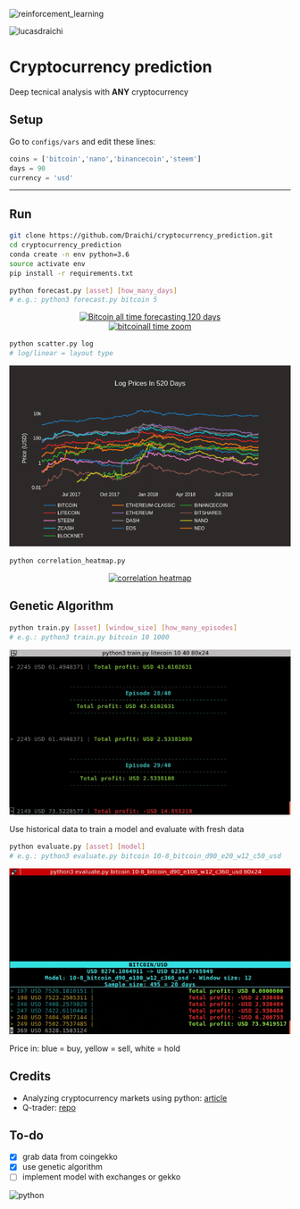 ![reinforcement_learning](https://img.shields.io/badge/reinforcement_learning-cryptocurrencys-8440c4.svg?colorA=32073d&longCache=true&style=for-the-badge "reinforcement learning cryptocurrencys")

![lucasdraichi](https://img.shields.io/badge/made_by-lucas_draichi-32073d.svg?colorA=8440c4&longCache=true&style=for-the-badge "lucas draichi")

# Cryptocurrency prediction

Deep tecnical analysis with **ANY** cryptocurrency

## Setup

Go to `configs/vars` and edit these lines:
```python
coins = ['bitcoin','nano','binancecoin','steem']
days = 90
currency = 'usd'
```
---
## Run

```sh
git clone https://github.com/Draichi/cryptocurrency_prediction.git
cd cryptocurrency_prediction
conda create -n env python=3.6
source activate env
pip install -r requirements.txt
```

```sh
python forecast.py [asset] [how_many_days]
# e.g.: python3 forecast.py bitcoin 5
```
<div>
    <a href="https://plot.ly/~randy_marsh/43/?share_key=CXbolfQrLgKWSBiPSM3CU0" target="_blank" title="Bitcoin all time forecasting 120 days" style="display: block; text-align: center;"><img src="https://plot.ly/~randy_marsh/43.png?share_key=CXbolfQrLgKWSBiPSM3CU0" alt="Bitcoin all time forecasting 120 days" style="max-width: 100%;width: 600px;"  width="600" onerror="this.onerror=null;this.src='https://plot.ly/404.png';" /></a>
</div>

<div>
    <a href="https://plot.ly/~randy_marsh/45/?share_key=12TLlplPG26co8BzHCFSPn" target="_blank" title="bitcoinall time zoom" style="display: block; text-align: center;"><img src="https://plot.ly/~randy_marsh/45.png?share_key=12TLlplPG26co8BzHCFSPn" alt="bitcoinall time zoom" style="max-width: 100%;width: 600px;"  width="600" onerror="this.onerror=null;this.src='https://plot.ly/404.png';" /></a>
</div>


```sh
python scatter.py log
# log/linear = layout type
```

![10-8-2018](imgs/log_520.png "10-8-2018")

```sh
python correlation_heatmap.py
```
<div>
    <a href="https://plot.ly/~randy_marsh/47/?share_key=KiwLmIfF01AgF7CqocfQbR" target="_blank" title="correlation heatmap" style="display: block; text-align: center;"><img src="https://plot.ly/~randy_marsh/47.png?share_key=KiwLmIfF01AgF7CqocfQbR" alt="correlation heatmap" style="max-width: 100%;width: 600px;"  width="600" onerror="this.onerror=null;this.src='https://plot.ly/404.png';" /></a>
</div>


## Genetic Algorithm

```sh
python train.py [asset] [window_size] [how_many_episodes]
# e.g.: python3 train.py bitcoin 10 1000
```

![trainning](imgs/trainning.gif)

Use historical data to train a model and evaluate with fresh data

```sh
python evaluate.py [asset] [model]
# e.g.: python3 evaluate.py bitcoin 10-8_bitcoin_d90_e20_w12_c50_usd
```

![evaluate](imgs/evaluating.gif)

Price in: blue = buy, yellow = sell, white = hold

## Credits
- Analyzing cryptocurrency markets using python: [article](https://blog.patricktriest.com/analyzing-cryptocurrencies-python/)
- Q-trader: [repo](https://github.com/edwardhdlu/q-trader)

## To-do
- [x] grab data from coingekko
- [x] use genetic algorithm
- [ ] implement model with exchanges or gekko

![python](https://img.shields.io/badge/i_accept-pull_requests-2d72e2.svg?colorA=ae2ce2&longCache=true&style=for-the-badge "python")

